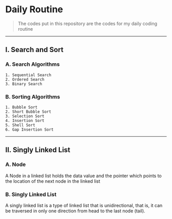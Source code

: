 # Daily Routine
> The codes put in this repository are the codes for my daily coding routine
---
## I. Search and Sort

### A. Search Algorithms
    1. Sequential Search
    2. Ordered Search
    3. Binary Search

### B. Sorting Algorithms
    1. Bubble Sort
    2. Short Bubble Sort
    3. Selection Sort
    4. Insertion Sort
    5. Shell Sort
    6. Gap Insertion Sort
---
## II. Singly Linked List

### A. Node
A Node in a linked list holds the data value and the pointer which points to the location of the next node in the linked list
### B. Singly Linked List
A singly linked list is a type of linked list that is unidirectional, that is, it can be traversed in only one direction from head to the last node (tail).